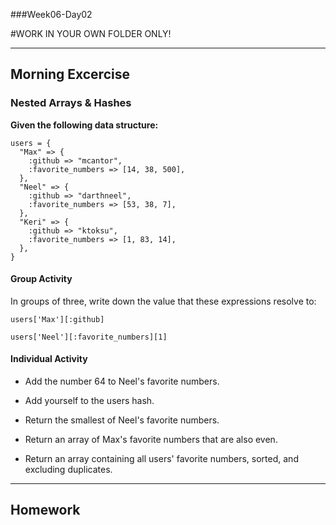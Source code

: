 ###Week06-Day02

#WORK IN YOUR OWN FOLDER ONLY!

---

## Morning Excercise

### Nested Arrays & Hashes


**Given the following data structure:**

    users = {
      "Max" => {
        :github => "mcantor",
        :favorite_numbers => [14, 38, 500],
      },
      "Neel" => {
        :github => "darthneel",
        :favorite_numbers => [53, 38, 7],
      },
      "Keri" => {
        :github => "ktoksu",
        :favorite_numbers => [1, 83, 14],
      },
    }
       
 
#### Group Activity
 
In groups of three, write down the value that these expressions resolve to:
 
	users['Max'][:github]

	users['Neel'][:favorite_numbers][1]


#### Individual Activity 
 
- Add the number 64 to Neel's favorite numbers.

- Add yourself to the users hash.

- Return the smallest of Neel's favorite numbers.

- Return an array of Max's favorite numbers that are also even.

- Return an array containing all users' favorite numbers, sorted, 
  and excluding duplicates.


---


## Homework

